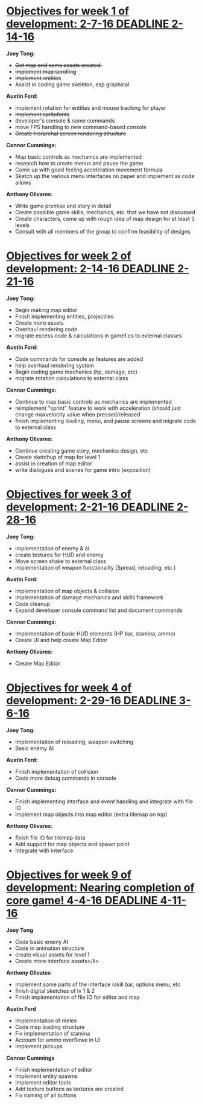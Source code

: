 <h1><b><u>Objectives for week 1 of development: 2-7-16 DEADLINE 2-14-16</u></b></h1>
<b>Joey Tong:</b><ul><strike><li> Get map and some assets created.</li></strike>
<strike><li>implement map scrolling</li></strike>
<strike><li>Implement entities</li></strike>
<li>Assist in coding game skeleton, esp graphical</li></ul>
<b>Austin Ford:</b><ul><li>Implement rotation for entities and mouse tracking for player</li>
<strike><li>implement spritefonts</li></strike>
<li>developer's console & some commands</li>
<li>move FPS handling to new command-based console</li>
<strike><li>Create hierarchal screen rendering structure</li></ul></strike>
<b>Connor Cummings:</b><ul><li> Map basic controls as mechanics are implemented</li>
<li>research how to create menus and pause the game</li>
<li>Come up with good feeling acceleration movement formula</li>
<li>Sketch up the various menu interfaces on paper and implement as code allows</li></ul>
<b>Anthony Olivares:</b><ul><li>Write game premise and story in detail</li>
<li>Create possible game skills, mechanics, etc. that we have not discussed</li>
<li>Create characters, come up with rough idea of map design for at least 3 levels</li>
<li>Consult with all members of the group to confirm feasibility of designs</li></ul>
<h1><b><u>Objectives for week 2 of development: 2-14-16 DEADLINE 2-21-16</u></b></h1>
<b>Joey Tong:</b><ul><li>Begin making map editor</li>
<li>Finish implementing entities, projectiles</li>
<li>Create more assets</li>
<li>Overhaul rendering code</li>
<li>migrate excess code & calculations in game1.cs to external classes</li></ul>
<b>Austin Ford:</b><ul><li>Code commands for console as features are added</li>
<li>help overhaul rendering system</li>
<li>Begin coding game mechanics (hp, damage, etc)</li>
<li>migrate rotation calculations to external class</li></ul>
<b>Connor Cummings:</b><ul><li> Continue to map basic controls as mechanics are implemented</li>
<li>reimplement "sprint" feature to work with acceleration (should just change maxvelocity value when pressed/released</li>
<li>finish implementing loading, menu, and pause screens and migrate code to external class</li></ul>
<b>Anthony Olivares:</b><ul><li>Continue creating game story, mechanics design, etc</li>
<li>Create sketchup of map for level 1</li>
<li>assist in creation of map editor</li>
<li>write dialogues and scenes for game intro (exposition)</li></ul>
<h1><b><u>Objectives for week 3 of development: 2-21-16 DEADLINE 2-28-16</u></b></h1>
<b>Joey Tong:</b><ul><li>implementation of enemy & ai</li>
<li>create textures for HUD and enemy</li>
<li>Move screen shake to external class</li>
<li>implementation of weapon functionality (Spread, reloading, etc.)</li></ul>
<b>Austin Ford:</b><ul><li>implementation of map objects & collision</li>
<li>Implementation of damage mechanics and skills framework</li>
<li>Code cleanup</li>
<li>Expand developer console command list and document commands</li></ul>
<b>Connor Cummings:</b><ul><li>Implementation of basic HUD elements (HP bar, stamina, ammo)</li>
<li>Create UI and help create Map Editor</li></ul>
<b>Anthony Olivares:</b><ul><li>Create Map Editor</li></ul>
<h1><b><u>Objectives for week 4 of development: 2-29-16 DEADLINE 3-6-16</u></b></h1>
<b>Joey Tong:</b><ul>
<li>Implementation of reloading, weapon switching</li>
<li>Basic enemy AI</li>
</ul>
<b>Austin Ford:</b><ul>
<li>Finish implementation of collision</li>
<li>Code more debug commands in console</li>
</ul>
<b>Connor Cummings:</b><ul>
<li>Finish implementing interface and event handling and integrate with file IO</li>
<li>Implement map objects into map editor (extra tilemap on top)</li>
</ul>
<b>Anthony Olivares:</b><ul>
<li>finish file IO for tilemap data</li>
<li>Add support for map objects and spawn point</li>
<li>Integrate with interface</li>
</ul>
<h1><b><u>Objectives for week 9 of development: Nearing completion of core game! 4-4-16 DEADLINE 4-11-16</u></b></h1>
<b>Joey Tong</b><ul>
<li>Code basic enemy AI</li>
<li>Code in animation structure</li>
<li>create visual assets for level 1</li>
<li>Create more interface assets>/li>
</ul>
<b>Anthony Olivates</b><ul>
<li>Implement some parts of the interface (skill bar, options menu, etc</li>
<li>finish digital sketches of lv 1 & 2</li>
<li>Finish implementation of file IO for editor and map</li>
</ul>
<b>Austin Ford</b><ul>
<li>Implementation of melee</li>
<li>Code map loading structure</li>
<li>Fix implementation of stamina</li>
<li>Account for ammo overflowe in UI</li>
<li>Implement pickups</li>
</ul>
<b>Connor Cummings</b>
<ul><li>Finish implementation of editor</li>
<li>Implement entity spawns</li>
<li>Implement editor tools</li>
<li>Add texture buttons as textures are created</li>
<li>Fix naming of all buttons</li>
</ul>



